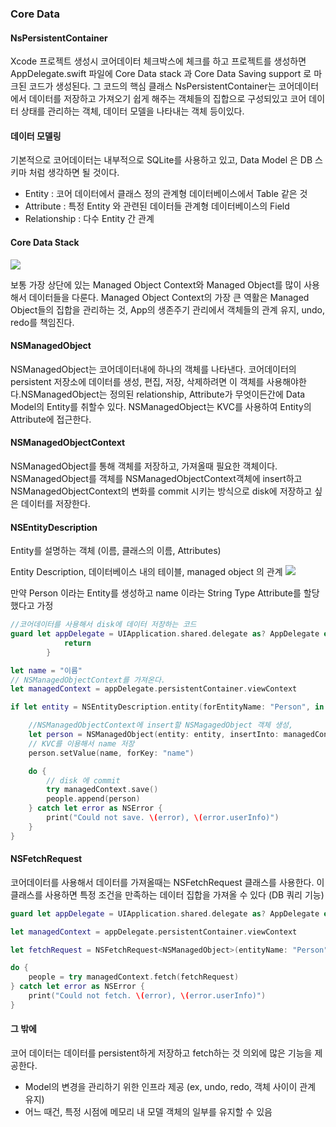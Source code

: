 ### Core Data

#### NsPersistentContainer
Xcode 프로젝트 생성시 코어데이터 체크박스에 체크를 하고 프로젝트를 생성하면 AppDelegate.swift 파일에 Core Data stack 과 Core Data Saving support 로 마크된 코드가 생성된다. 그 코드의 핵심 클래스 NsPersistentContainer는 코어데이터에서 데이터를 저장하고 가져오기 쉽게 해주는 객체들의 집합으로 구성되있고 코어 데이터 상태를 관리하는 객체, 데이터 모델을 나타내는 객체 등이있다.

#### 데이터 모델링

기본적으로 코어데이터는 내부적으로 SQLite를 사용하고 있고, Data Model 은 DB 스키마 처럼 생각하면 될 것이다.

* Entity : 코어 데이터에서 클래스 정의 관계형 데이터베이스에서 Table 같은 것
* Attribute : 특정 Entity 와 관련된 데이터들 관계형 데이터베이스의 Field
* Relationship : 다수 Entity 간 관계

#### Core Data Stack
![](https://nol2soft.files.wordpress.com/2011/10/6.png)

보통 가장 상단에 있는 Managed Object Context와 Managed Object를 많이 사용해서 데이터들을 다룬다. Managed Object Context의 가장 큰 역활은 Managed Object들의 집합을 관리하는 것, App의 생존주기 관리에서 객체들의 관계 유지, undo, redo를 책임진다.

#### NSManagedObject

NSManagedObject는 코어데이터내에 하나의 객체를 나타낸다. 코어데이터의 persistent 저장소에 데이터를 생성, 편집, 저장, 삭제하려면 이 객체를 사용해야한다.NSManagedObject는 정의된 relationship, Attribute가 무엇이든간에 Data Model의 Entity를 취할수 있다. NSManagedObject는 KVC를 사용하여 Entity의 Attribute에 접근한다.

#### NSManagedObjectContext
NSManagedObject를 통해 객체를 저장하고, 가져올때 필요한 객체이다. NSManagedObject를 객체를 NSManagedObjectContext객체에 insert하고 NSManagedObjectContext의 변화를 commit 시키는 방식으로 disk에 저장하고 싶은 데이터를 저장한다.

#### NSEntityDescription
Entity를 설명하는 객체 (이름, 클래스의 이름, Attributes)

Entity Description, 데이터베이스 내의 테이블, managed object 의 관계
![](https://nol2soft.files.wordpress.com/2011/10/8.png)


만약 Person 이라는 Entity를 생성하고 name 이라는 String Type Attribute를 할당했다고 가정

```swift
//코어데이터를 사용해서 disk에 데이터 저장하는 코드
guard let appDelegate = UIApplication.shared.delegate as? AppDelegate else {
            return
        }

let name = "이름"
// NSManagedObjectContext를 가져온다.
let managedContext = appDelegate.persistentContainer.viewContext

if let entity = NSEntityDescription.entity(forEntityName: "Person", in: managedContext) {

    //NSManagedObjectContext에 insert할 NSMagagedObject 객체 생성,
    let person = NSManagedObject(entity: entity, insertInto: managedContext)
    // KVC를 이용해서 name 저장
    person.setValue(name, forKey: "name")

    do {
        // disk 에 commit
        try managedContext.save()
        people.append(person)
    } catch let error as NSError {
        print("Could not save. \(error), \(error.userInfo)")
    }
}

```

#### NSFetchRequest
코어데이터를 사용해서 데이터를 가져올때는 NSFetchRequest 클래스를 사용한다. 이 클래스를 사용하면 특정 조건을 만족하는 데이터 집합을 가져올 수 있다 (DB 쿼리 기능)

```swift
guard let appDelegate = UIApplication.shared.delegate as? AppDelegate else {return}

let managedContext = appDelegate.persistentContainer.viewContext

let fetchRequest = NSFetchRequest<NSManagedObject>(entityName: "Person")

do {
    people = try managedContext.fetch(fetchRequest)
} catch let error as NSError {
    print("Could not fetch. \(error), \(error.userInfo)")
}
```

#### 그 밖에
코어 데이터는 데이터를 persistent하게 저장하고 fetch하는 것 의외에 많은 기능을 제공한다.

* Model의 변경을 관리하기 위한 인프라 제공 (ex, undo, redo, 객체 사이이 관계 유지)
* 어느 때건, 특정 시점에 메모리 내 모델 객체의 일부를 유지할 수 있음

